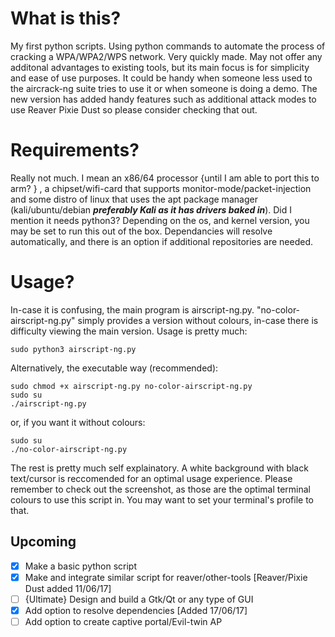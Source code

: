 # What is this?
My first python scripts. Using python commands to automate the process of cracking a WPA/WPA2/WPS network. Very quickly made. May not offer any additonal advantages to existing tools, but its main focus is for simplicity and ease of use purposes. It could be handy when someone less used to the aircrack-ng suite tries to use it or when someone is doing a demo. The new version has added handy features such as additional attack modes to use Reaver Pixie Dust so please consider checking that out.
# Requirements?
Really not much. I mean an x86/64 processor {until I am able to port this to arm? } , a chipset/wifi-card that supports monitor-mode/packet-injection and some distro of linux that uses the apt package manager (kali/ubuntu/debian **_preferably Kali as it has drivers baked in_**). Did I mention it needs python3? Depending on the os, and kernel version, you may be set to run this out of the box. Dependancies will resolve automatically, and there is an option if additional repositories are needed.
# Usage?
In-case it is confusing, the main program is airscript-ng.py. "no-color-airscript-ng.py" simply provides a version without colours, in-case there is difficulty viewing the main version.
Usage is pretty much:
```
sudo python3 airscript-ng.py
```
Alternatively, the executable way (recommended): 
```
sudo chmod +x airscript-ng.py no-color-airscript-ng.py
sudo su
./airscript-ng.py
```
or, if you want it without colours:
```
sudo su
./no-color-airscript-ng.py
```
The rest is pretty much self explainatory. A white background with black text/cursor is reccomended for an optimal  usage experience. Please remember to check out the screenshot, as those are the optimal terminal colours to use this script in. You may want to set your terminal's profile to that.
## Upcoming
- [x] Make a basic python script
- [x] Make and integrate similar script for reaver/other-tools [Reaver/Pixie Dust added 11/06/17]
- [ ] {Ultimate} Design and build a Gtk/Qt or any type of GUI
- [x] Add option to resolve dependencies [Added 17/06/17]
- [ ] Add option to create captive portal/Evil-twin AP
